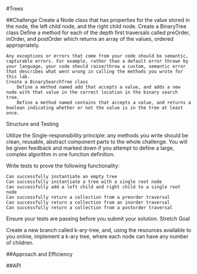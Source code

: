 #Trees

##Challenge
Create a Node class that has properties for the value stored in the node, the left child node, and the right child node.
    Create a BinaryTree class
        Define a method for each of the depth first traversals called preOrder, inOrder, and postOrder which returns an array of the values, ordered appropriately.

    Any exceptions or errors that come from your code should be semantic, capturable errors. For example, rather than a default error thrown by your language, your code should raise/throw a custom, semantic error that describes what went wrong in calling the methods you wrote for this lab.
    Create a BinarySearchTree class
        Define a method named add that accepts a value, and adds a new node with that value in the correct location in the binary search tree.
        Define a method named contains that accepts a value, and returns a boolean indicating whether or not the value is in the tree at least once.

Structure and Testing

Utilize the Single-responsibility principle: any methods you write should be clean, reusable, abstract component parts to the whole challenge. You will be given feedback and marked down if you attempt to define a large, complex algorithm in one function definition.

Write tests to prove the following functionality:

    Can successfully instantiate an empty tree
    Can successfully instantiate a tree with a single root node
    Can successfully add a left child and right child to a single root node
    Can successfully return a collection from a preorder traversal
    Can successfully return a collection from an inorder traversal
    Can successfully return a collection from a postorder traversal

Ensure your tests are passing before you submit your solution.
Stretch Goal

Create a new branch called k-ary-tree, and, using the resources available to you online, implement a k-ary tree, where each node can have any number of children.


##Approach and Efficiency

##API



    